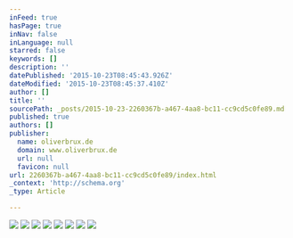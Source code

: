 ```yaml
---
inFeed: true
hasPage: true
inNav: false
inLanguage: null
starred: false
keywords: []
description: ''
datePublished: '2015-10-23T08:45:43.926Z'
dateModified: '2015-10-23T08:45:37.410Z'
author: []
title: ''
sourcePath: _posts/2015-10-23-2260367b-a467-4aa8-bc11-cc9cd5c0fe89.md
published: true
authors: []
publisher:
  name: oliverbrux.de
  domain: www.oliverbrux.de
  url: null
  favicon: null
url: 2260367b-a467-4aa8-bc11-cc9cd5c0fe89/index.html
_context: 'http://schema.org'
_type: Article

---
```

![](https://the-grid-user-content.s3-us-west-2.amazonaws.com/18543b9b-53f7-443c-927e-3ea7d517021c.jpg)
![](https://the-grid-user-content.s3-us-west-2.amazonaws.com/21e8d8f3-c259-4bf9-ac5a-2a4cf1e286d2.jpg)
![](https://the-grid-user-content.s3-us-west-2.amazonaws.com/d4ee3dbd-5c11-4977-89e3-abbd3924d96c.jpg)
![](https://the-grid-user-content.s3-us-west-2.amazonaws.com/301e3360-c773-4416-917c-b0fc1bec122f.jpg)
![](https://the-grid-user-content.s3-us-west-2.amazonaws.com/053dcc5d-1f6b-4e44-85a3-8765e9d1b295.jpg)
![](https://the-grid-user-content.s3-us-west-2.amazonaws.com/97d4bc7d-aa5c-4786-af53-fdf4255594cf.jpg)
![](https://the-grid-user-content.s3-us-west-2.amazonaws.com/8a0f97bd-fd98-4558-b3b6-f776d6d4749f.jpg)
![](https://the-grid-user-content.s3-us-west-2.amazonaws.com/6651e0c1-0960-478f-b3b3-1e78d327c2af.jpg)